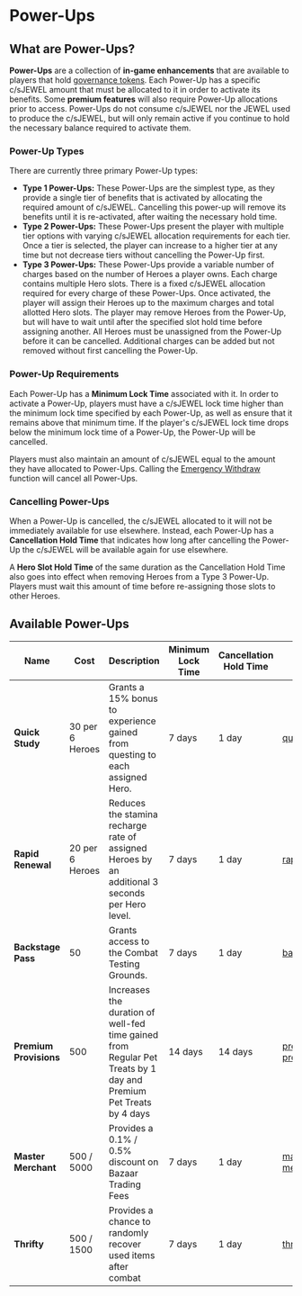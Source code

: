 # Power-Ups

## **What are Power-Ups?**

**Power-Ups** are a collection of **in-game enhancements** that are available to players that hold [governance tokens](./). Each Power-Up has a specific c/sJEWEL amount that must be allocated to it in order to activate its benefits. Some **premium features** will also require Power-Up allocations prior to access. Power-Ups do not consume c/sJEWEL nor the JEWEL used to produce the c/sJEWEL, but will only remain active if you continue to hold the necessary balance required to activate them.

### **Power-Up Types**

There are currently three primary Power-Up types:

* **Type 1 Power-Ups:** These Power-Ups are the simplest type, as they provide a single tier of benefits that is activated by allocating the required amount of c/sJEWEL. Cancelling this power-up will remove its benefits until it is re-activated, after waiting the necessary hold time.
* **Type 2 Power-Ups:** These Power-Ups present the player with multiple tier options with varying c/sJEWEL allocation requirements for each tier. Once a tier is selected, the player can increase to a higher tier at any time but not decrease tiers without cancelling the Power-Up first.
* **Type 3 Power-Ups:** These Power-Ups provide a variable number of charges based on the number of Heroes a player owns. Each charge contains multiple Hero slots. There is a fixed c/sJEWEL allocation required for every charge of these Power-Ups. Once activated, the player will assign their Heroes up to the maximum charges and total allotted Hero slots. The player may remove Heroes from the Power-Up, but will have to wait until after the specified slot hold time before assigning another. All Heroes must be unassigned from the Power-Up before it can be cancelled. Additional charges can be added but not removed without first cancelling the Power-Up.

### **Power-Up Requirements**

Each Power-Up has a **Minimum Lock Time** associated with it. In order to activate a Power-Up, players must have a c/sJEWEL lock time higher than the minimum lock time specified by each Power-Up, as well as ensure that it remains above that minimum time. If the player's c/sJEWEL lock time drops below the minimum lock time of a Power-Up, the Power-Up will be cancelled.

Players must also maintain an amount of c/sJEWEL equal to the amount they have allocated to Power-Ups. Calling the [Emergency Withdraw](./#withdrawing) function will cancel all Power-Ups.&#x20;

### Cancelling Power-Ups

When a Power-Up is cancelled, the c/sJEWEL allocated to it will not be immediately available for use elsewhere. Instead, each Power-Up has a **Cancellation Hold Time** that indicates how long after cancelling the Power-Up the c/sJEWEL will be available again for use elsewhere.

A **Hero Slot Hold Time** of the same duration as the Cancellation Hold Time also goes into effect when removing Heroes from a Type 3 Power-Up. Players must wait this amount of time before re-assigning those slots to other Heroes.

## Available Power-Ups

<table data-view="cards" data-full-width="true"><thead><tr><th>Name</th><th>Cost</th><th>Description</th><th>Minimum Lock Time</th><th>Cancellation Hold Time</th><th data-hidden data-card-cover data-type="files"></th></tr></thead><tbody><tr><td><strong>Quick Study</strong></td><td>30 per 6 Heroes</td><td>Grants a 15% bonus to experience gained from questing to each assigned Hero.</td><td>7 days</td><td>1 day</td><td><a href="../../.gitbook/assets/quick-study.png">quick-study.png</a></td></tr><tr><td><strong>Rapid Renewal</strong></td><td>20 per 6 Heroes</td><td>Reduces the stamina recharge rate of assigned Heroes by an additional 3 seconds per Hero level.</td><td>7 days</td><td>1 day</td><td><a href="../../.gitbook/assets/rapid-renewal.png">rapid-renewal.png</a></td></tr><tr><td><strong>Backstage Pass</strong></td><td>50</td><td>Grants access to the Combat Testing Grounds.</td><td>7 days</td><td>1 day</td><td><a href="../../.gitbook/assets/backstage_pass.png">backstage_pass.png</a></td></tr><tr><td><strong>Premium Provisions</strong></td><td>500</td><td>Increases the duration of well-fed time gained from Regular Pet Treats by 1 day and Premium Pet Treats by 4 days</td><td>14 days</td><td>14 days</td><td><a href="../../.gitbook/assets/premium-provisions.png">premium-provisions.png</a></td></tr><tr><td><strong>Master Merchant</strong></td><td>500 / 5000</td><td>Provides a 0.1% / 0.5% discount on Bazaar Trading Fees</td><td>7 days</td><td>1 day</td><td><a href="../../.gitbook/assets/master-merchant.png">master-merchant.png</a></td></tr><tr><td><strong>Thrifty</strong></td><td>500 / 1500</td><td>Provides a chance to randomly recover used items after combat</td><td>7 days</td><td>1 day</td><td><a href="../../.gitbook/assets/thrifty.png">thrifty.png</a></td></tr></tbody></table>

